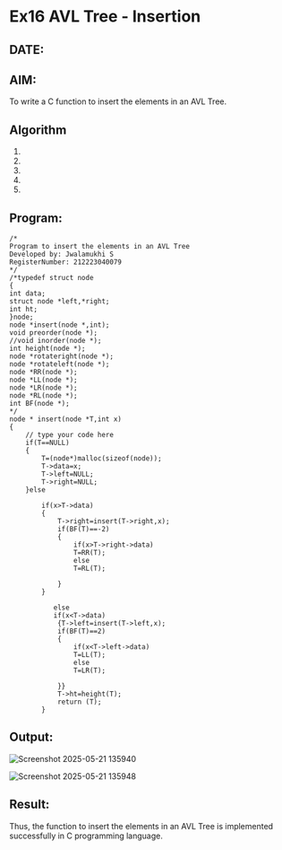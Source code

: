 # Ex16 AVL Tree - Insertion
## DATE:
## AIM:
To write a C function to insert the elements in an AVL Tree.

## Algorithm
1. 
2. 
3. 
4.  
5.   

## Program:
```
/*
Program to insert the elements in an AVL Tree
Developed by: Jwalamukhi S
RegisterNumber: 212223040079
*/
/*typedef struct node
{
int data;
struct node *left,*right;
int ht;
}node;
node *insert(node *,int);
void preorder(node *);
//void inorder(node *);
int height(node *);
node *rotateright(node *);
node *rotateleft(node *);
node *RR(node *);
node *LL(node *);
node *LR(node *);
node *RL(node *);
int BF(node *);
*/ 
node * insert(node *T,int x)
{
    // type your code here
    if(T==NULL)
    {
        T=(node*)malloc(sizeof(node));
        T->data=x;
        T->left=NULL;
        T->right=NULL;
    }else
    
        if(x>T->data)
        {
            T->right=insert(T->right,x);
            if(BF(T)==-2)
            {
                if(x>T->right->data)
                T=RR(T);
                else
                T=RL(T);
                
            }
        }
           
           else
           if(x<T->data)
            {T->left=insert(T->left,x);
            if(BF(T)==2)
            {
                if(x<T->left->data)
                T=LL(T);
                else
                T=LR(T);
                
            }}
            T->ht=height(T);
            return (T);
        }

```

## Output:


![Screenshot 2025-05-21 135940](https://github.com/user-attachments/assets/c5d14a7d-39b1-471d-958c-6d17f522cd1f)

![Screenshot 2025-05-21 135948](https://github.com/user-attachments/assets/e9904e3e-adc4-4819-901f-9c4e1f956d49)


## Result:
Thus, the function to insert the elements in an AVL Tree is implemented successfully in C programming language.
